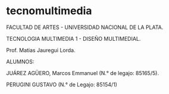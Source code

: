 # tecnomultimedia

FACULTAD DE ARTES - UNIVERSIDAD NACIONAL DE LA PLATA.

TECNOLOGIA MULTIMEDIA 1 - DISEÑO MULTIMEDIAL.

Prof. Matias Jauregui Lorda.

ALUMNOS: 

JUÁREZ AGÜERO, Marcos Emmanuel (N.° de legajo: 85165/5).

PERUGINI GUSTAVO (N.° de Legajo: 85154/1) 
